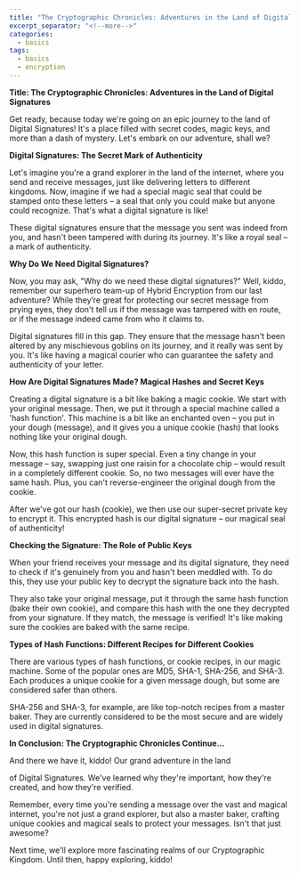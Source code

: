 ```yaml
---
title: "The Cryptographic Chronicles: Adventures in the Land of Digital Signatures"
excerpt_separator: "<!--more-->"
categories:
  - basics
tags:
  - basics
  - encryption
---
```


**Title: The Cryptographic Chronicles: Adventures in the Land of Digital Signatures**

Get ready, because today we're going on an epic journey to the land of Digital Signatures! It's a place filled with secret codes, magic keys, and more than a dash of mystery. Let's embark on our adventure, shall we?

**Digital Signatures: The Secret Mark of Authenticity**

Let's imagine you're a grand explorer in the land of the internet, where you send and receive messages, just like delivering letters to different kingdoms. Now, imagine if we had a special magic seal that could be stamped onto these letters – a seal that only you could make but anyone could recognize. That's what a digital signature is like! 

These digital signatures ensure that the message you sent was indeed from you, and hasn't been tampered with during its journey. It's like a royal seal – a mark of authenticity.

**Why Do We Need Digital Signatures?**

Now, you may ask, "Why do we need these digital signatures?" Well, kiddo, remember our superhero team-up of Hybrid Encryption from our last adventure? While they’re great for protecting our secret message from prying eyes, they don't tell us if the message was tampered with en route, or if the message indeed came from who it claims to. 

Digital signatures fill in this gap. They ensure that the message hasn't been altered by any mischievous goblins on its journey, and it really was sent by you. It's like having a magical courier who can guarantee the safety and authenticity of your letter.

**How Are Digital Signatures Made? Magical Hashes and Secret Keys**

Creating a digital signature is a bit like baking a magic cookie. We start with your original message. Then, we put it through a special machine called a 'hash function'. This machine is a bit like an enchanted oven – you put in your dough (message), and it gives you a unique cookie (hash) that looks nothing like your original dough.

Now, this hash function is super special. Even a tiny change in your message – say, swapping just one raisin for a chocolate chip – would result in a completely different cookie. So, no two messages will ever have the same hash. Plus, you can't reverse-engineer the original dough from the cookie.

After we've got our hash (cookie), we then use our super-secret private key to encrypt it. This encrypted hash is our digital signature – our magical seal of authenticity!

**Checking the Signature: The Role of Public Keys**

When your friend receives your message and its digital signature, they need to check if it's genuinely from you and hasn't been meddled with. To do this, they use your public key to decrypt the signature back into the hash. 

They also take your original message, put it through the same hash function (bake their own cookie), and compare this hash with the one they decrypted from your signature. If they match, the message is verified! It's like making sure the cookies are baked with the same recipe.

**Types of Hash Functions: Different Recipes for Different Cookies**

There are various types of hash functions, or cookie recipes, in our magic machine. Some of the popular ones are MD5, SHA-1, SHA-256, and SHA-3. Each produces a unique cookie for a given message dough, but some are considered safer than others. 

SHA-256 and SHA-3, for example, are like top-notch recipes from a master baker. They are currently considered to be the most secure and are widely used in digital signatures.

**In Conclusion: The Cryptographic Chronicles Continue...**

And there we have it, kiddo! Our grand adventure in the land

 of Digital Signatures. We've learned why they're important, how they're created, and how they're verified. 

Remember, every time you're sending a message over the vast and magical internet, you're not just a grand explorer, but also a master baker, crafting unique cookies and magical seals to protect your messages. Isn't that just awesome?

Next time, we'll explore more fascinating realms of our Cryptographic Kingdom. Until then, happy exploring, kiddo!
